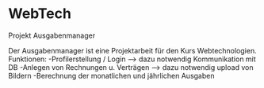 # WebTech
Projekt Ausgabenmanager

Der Ausgabenmanager ist eine Projektarbeit für den Kurs Webtechnologien.
Funktionen:
-Profilerstellung / Login
--> dazu notwendig Kommunikation mit DB
-Anlegen von Rechnungen u. Verträgen
--> dazu notwendig upload von Bildern
-Berechnung der monatlichen und jährlichen Ausgaben


